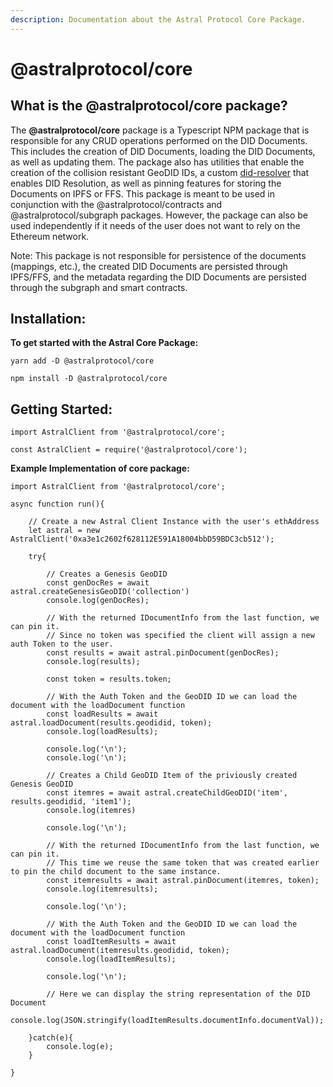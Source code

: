 ```yaml
---
description: Documentation about the Astral Protocol Core Package.
---
```


# @astralprotocol/core

## What is the @astralprotocol/core package?

The **@astralprotocol/core** package is a Typescript NPM package that is responsible for any CRUD operations performed on the DID Documents. This includes the creation of DID Documents, loading the DID Documents, as well as updating them. The package also has utilities that enable the creation of the collision resistant GeoDID IDs, a custom [did-resolver](https://github.com/decentralized-identity/did-resolver) that enables DID Resolution, as well as pinning features for storing the Documents on IPFS or FFS. This package is meant to be used in conjunction with the @astralprotocol/contracts and @astralprotocol/subgraph packages. However, the package can also be used independently if it needs of the user does not want to rely on the Ethereum network.

Note: This package is not responsible for persistence of the documents \(mappings, etc.\), the created DID Documents are persisted through IPFS/FFS, and the metadata regarding the DID Documents are persisted through the subgraph and smart contracts.

## **Installation:**

**To get started with the Astral Core Package:**

`yarn add -D @astralprotocol/core`

`npm install -D @astralprotocol/core`

## Getting Started:

`import AstralClient from '@astralprotocol/core';`

`const AstralClient = require('@astralprotocol/core');`

**Example Implementation of core package:**

```text
import AstralClient from '@astralprotocol/core';

async function run(){

    // Create a new Astral Client Instance with the user's ethAddress
    let astral = new AstralClient('0xa3e1c2602f628112E591A18004bbD59BDC3cb512');
    
    try{
    
        // Creates a Genesis GeoDID 
        const genDocRes = await astral.createGenesisGeoDID('collection')
        console.log(genDocRes);

        // With the returned IDocumentInfo from the last function, we can pin it.
        // Since no token was specified the client will assign a new auth Token to the user.
        const results = await astral.pinDocument(genDocRes);
        console.log(results);

        const token = results.token;

        // With the Auth Token and the GeoDID ID we can load the document with the loadDocument function
        const loadResults = await astral.loadDocument(results.geodidid, token);
        console.log(loadResults);

        console.log('\n');
        console.log('\n');

        // Creates a Child GeoDID Item of the priviously created Genesis GeoDID
        const itemres = await astral.createChildGeoDID('item', results.geodidid, 'item1');
        console.log(itemres)

        console.log('\n');

        // With the returned IDocumentInfo from the last function, we can pin it.
        // This time we reuse the same token that was created earlier to pin the child document to the same instance.
        const itemresults = await astral.pinDocument(itemres, token);
        console.log(itemresults);

        console.log('\n');

        // With the Auth Token and the GeoDID ID we can load the document with the loadDocument function
        const loadItemResults = await astral.loadDocument(itemresults.geodidid, token);
        console.log(loadItemResults);

        console.log('\n');

        // Here we can display the string representation of the DID Document
        console.log(JSON.stringify(loadItemResults.documentInfo.documentVal));

    }catch(e){
        console.log(e);
    }
    
}
```

